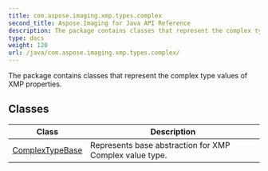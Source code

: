 ```yaml
---
title: com.aspose.imaging.xmp.types.complex
second_title: Aspose.Imaging for Java API Reference
description: The package contains classes that represent the complex type values of XMP properties.
type: docs
weight: 120
url: /java/com.aspose.imaging.xmp.types.complex/
---
```


The package contains classes that represent the complex type values of XMP properties.


## Classes

| Class | Description |
| --- | --- |
| [ComplexTypeBase](../com.aspose.imaging.xmp.types.complex/complextypebase) | Represents base abstraction for XMP Complex value type. |
